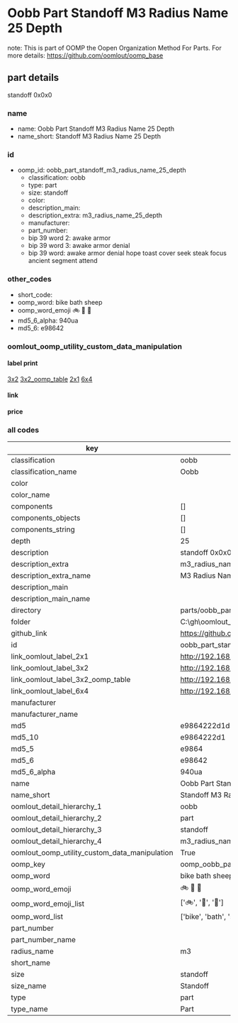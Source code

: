 # Oobb Part Standoff M3 Radius Name 25 Depth  

note: This is part of OOMP the Oopen Organization Method For Parts. For more details: https://github.com/oomlout/oomp_base

##  part details
  



standoff 0x0x0



### name
* name: Oobb Part Standoff M3 Radius Name 25 Depth
* name_short: Standoff M3 Radius Name 25 Depth
### id
* oomp_id: oobb_part_standoff_m3_radius_name_25_depth
  * classification: oobb
  * type: part
  * size: standoff
  * color: 
  * description_main: 
  * description_extra: m3_radius_name_25_depth
  * manufacturer: 
  * part_number: 
  * bip 39 word 2: awake armor
  * bip 39 word 3: awake armor denial
  * bip 39 word: awake armor denial hope toast cover seek steak focus ancient segment attend

### other_codes
* short_code: 
* oomp_word: bike bath sheep
* oomp_word_emoji :bike: :bath: :sheep:
* md5_6_alpha: 940ua
* md5_6: e98642






### oomlout_oomp_utility_custom_data_manipulation
#### label print
[3x2](http://192.168.1.245:1112/?label=oomp%20940ua)
[3x2_oomp_table](http://192.168.1.108:1112/?label=oomp%20940ua)
[2x1](http://192.168.1.242:1112/?label=oomp%20940ua)
[6x4](http://192.168.1.55:1112/?label=oomp%20940ua)    

#### link

                              

#### price







### all codes 
| key | value |  
| --- | --- |  
| classification | oobb |  
| classification_name | Oobb |  
| color |  |  
| color_name |  |  
| components | [] |  
| components_objects | [] |  
| components_string | [] |  
| depth | 25 |  
| description | standoff 0x0x0 |  
| description_extra | m3_radius_name_25_depth |  
| description_extra_name | M3 Radius Name 25 Depth |  
| description_main |  |  
| description_main_name |  |  
| directory | parts/oobb_part_standoff_m3_radius_name_25_depth |  
| folder | C:\gh\oomlout_oobb_version_4_generated_parts\parts\oobb_part_standoff_m3_radius_name_25_depth |  
| github_link | https://github.com/oomlout/oomlout_oomp_part_src/tree/main/parts/oobb_part_standoff_m3_radius_name_25_depth |  
| id | oobb_part_standoff_m3_radius_name_25_depth |  
| link_oomlout_label_2x1 | http://192.168.1.242:1112/?label=oomp%20940ua |  
| link_oomlout_label_3x2 | http://192.168.1.245:1112/?label=oomp%20940ua |  
| link_oomlout_label_3x2_oomp_table | http://192.168.1.108:1112/?label=oomp%20940ua |  
| link_oomlout_label_6x4 | http://192.168.1.55:1112/?label=oomp%20940ua |  
| manufacturer |  |  
| manufacturer_name |  |  
| md5 | e9864222d1d51860c67186d674c2f881 |  
| md5_10 | e9864222d1 |  
| md5_5 | e9864 |  
| md5_6 | e98642 |  
| md5_6_alpha | 940ua |  
| name | Oobb Part Standoff M3 Radius Name 25 Depth |  
| name_short | Standoff M3 Radius Name 25 Depth |  
| oomlout_detail_hierarchy_1 | oobb |  
| oomlout_detail_hierarchy_2 | part |  
| oomlout_detail_hierarchy_3 | standoff |  
| oomlout_detail_hierarchy_4 | m3_radius_name_25_depth |  
| oomlout_oomp_utility_custom_data_manipulation | True |  
| oomp_key | oomp_oobb_part_standoff_m3_radius_name_25_depth |  
| oomp_word | bike bath sheep |  
| oomp_word_emoji | :bike: :bath: :sheep: |  
| oomp_word_emoji_list | [':bike:', ':bath:', ':sheep:'] |  
| oomp_word_list | ['bike', 'bath', 'sheep'] |  
| part_number |  |  
| part_number_name |  |  
| radius_name | m3 |  
| short_name |  |  
| size | standoff |  
| size_name | Standoff |  
| type | part |  
| type_name | Part |  
